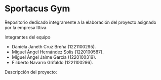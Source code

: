 # Sportacus Gym
Repositorio dedicado integramente a la elaboración del proyecto asignado por la empresa Ittiva

Integrantes del equipo
- Daniela Janeth Cruz Breña	(1221100295).
- Miguel Ángel Hernández Solís (1220100587).
- Miguel Ángel Jaime García (1220100319).
- Filiberto Navarro Grifaldo (1221100296).  

Descripción del proyecto:

